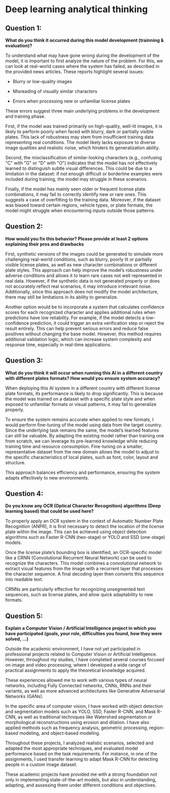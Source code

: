 # Deep learning analytical thinking

## **Question 1:**
**What do you think it occurred during this model development (trainning & evaluation)?**

To understand what may have gone wrong during the development of the model, it is important to first analyze the nature of the problem. For this, we can look at real-world cases where the system has failed, as described in the provided news articles. These reports highlight several issues:

- Blurry or low-quality images

- Misreading of visually similar characters

- Errors when processing new or unfamiliar license plates

These errors suggest three main underlying problems in the development and training phase.

First, if the model was trained primarily on high-quality, well-lit images, it is likely to perform poorly when faced with blurry, dark or partially visible plates. This lack of robustness may stem from insufficient training data representing real conditions. The model likely lacks exposure to diverse image qualities and realistic noise, which hinders its generalization ability.

Second, the misclassification of similar-looking characters (e.g., confusing "C" with "G" or "D" with "O") indicates that the model has not effectively learned to distinguish subtle visual differences. This could be due to a limitation in the dataset: if not enough difficult or borderline examples were included during training, the model may struggle in these scenarios.

Finally, if the model has mainly seen older or frequent license plate combinations, it may fail to correctly identify new or rare ones. This suggests a case of overfitting to the training data. Moreover, if the dataset was biased toward certain regions, vehicle types, or plate formats, the model might struggle when encountering inputs outside those patterns.


## **Question 2:**
**How would you fix this behavior? Please provide at least 2 options explaining their pros and drawbacks**

First, synthetic versions of the images could be generated to simulate more challenging real-world conditions, such as blurry, poorly lit or partially visible license plates, as well as new character combinations or different plate styles. This approach can help improve the model’s robustness under adverse conditions and allows it to learn rare cases not well represented in real data. However, if the synthetic data is not generated properly or does not accurately reflect real scenarios, it may introduce irrelevant noise. Additionally, since this approach does not modify the model architecture, there may still be limitations in its ability to generalize.

Another option would be to incorporate a system that calculates confidence scores for each recognized character and applies additional rules when predictions have low reliability. For example, if the model detects a low-confidence prediction, it could trigger an extra verification step or reject the result entirely. This can help prevent serious errors and reduce false positives without changing the base model. However, this method requires additional validation logic, which can increase system complexity and response time, especially in real-time applications.

## **Question 3:**
**What do you think it will occur when running this AI in a different country with different plates formats? How would you ensure system accuracy?**

When deploying this AI system in a different country with different license plate formats, its performance is likely to drop significantly. This is because the model was trained on a dataset with a specific plate style and when exposed to unfamiliar formats or visual patterns, it may fail to generalize properly.

To ensure the system remains accurate when applied to new formats, I would perform fine-tuning of the model using data from the target country. Since the underlying task remains the same, the model’s learned features can still be valuable. By adapting the existing model rather than training one from scratch, we can leverage its pre-learned knowledge while reducing training time and resource consumption. Fine-tuning on a smaller, representative dataset from the new domain allows the model to adjust to the specific characteristics of local plates, such as font, color, layout and structure.

This approach balances efficiency and performance, ensuring the system adapts effectively to new environments.

## **Question 4:**
**Do you know any OCR (Optical Character Recognition) algorithms (Deep learning based) that could be used here?**

To properly apply an OCR system in the context of Automatic Number Plate Recognition (ANPR), it is first necessary to detect the location of the license plate within the image. This can be achieved using object detection algorithms such as Faster R-CNN (two-stage) or YOLO and SSD (one-stage) models.

Once the license plate’s bounding box is identified, an OCR-specific model like a CRNN (Convolutional Recurrent Neural Network) can be used to recognize the characters. This model combines a convolutional network to extract visual features from the image with a recurrent layer that processes the character sequence. A final decoding layer then converts this sequence into readable text.

CRNNs are particularly effective for recognizing unsegmented text sequences, such as license plates, and allow quick adaptability to new formats.

## **Question 5:**
**Explain a Computer Vision / Artificial Intelligence project in which you have participated (goals, your role, difficulties you found, how they were solved, ...)**

Outside the academic environment, I have not yet participated in professional projects related to Computer Vision or Artificial Intelligence. However, throughout my studies, I have completed several courses focused on image and video processing, where I developed a wide range of practical assignments to apply the theoretical knowledge acquired.

These experiences allowed me to work with various types of neural networks, including Fully Connected networks, CNNs, RNNs and their variants, as well as more advanced architectures like Generative Adversarial Networks (GANs).

In the specific area of computer vision, I have worked with object detection and segmentation models such as YOLO, SSD, Faster R-CNN, and Mask R-CNN, as well as traditional techniques like Watershed segmentation or morphological reconstructions using erosion and dilation. I have also applied methods such as frequency analysis, geometric processing, region-based modeling, and object-based modeling.

Throughout these projects, I analyzed realistic scenarios, selected and adapted the most appropriate techniques, and evaluated model performance based on the task requirements. For instance, in one of the assignments, I used transfer learning to adapt Mask R-CNN for detecting people in a custom image dataset.

These academic projects have provided me with a strong foundation not only in implementing state-of-the-art models, but also in understanding, adapting, and assessing them under different conditions and objectives.